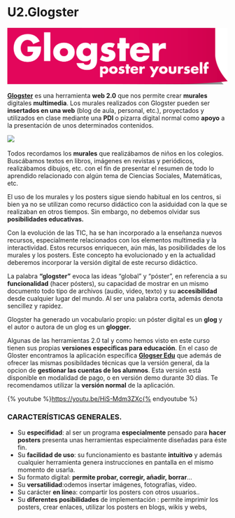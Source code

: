 # U2.Glogster


![Fig 4.7 commons.wikimedia.org Licencia Creative Commons](img/Glogster_Logo.png)


**[Glogster](http://apiedeaula.blogspot.com/2009/08/glogsterando-sin-acentos-ni-n.html)** es una herramienta **web 2.0** que nos permite crear **murales** digitales **multimedia**. Los murales realizados con Glogster pueden ser **insertados en una web** (blog de aula, personal, etc.), proyectados y utilizados en clase mediante una **PDI** o pizarra digital normal como **apoyo** a la presentación de unos determinados contenidos.


![](http://counters.gigya.com/wildfire/IMP/CXNID=2000002.0NXC/bT*xJmx*PTEyNzg1NzU5ODk1NDUmcHQ9MTI3ODU3NTk5NDYxNyZwPTIyMTYzMSZkPSZnPTImbz1lNzg*ZTIzZmZjYWU*ZDAxYTlh/NDViMDdlYjkxMjczOCZvZj*w.gif)


Todos recordamos los **murales** que realizábamos de niños en los colegios. Buscábamos textos en libros, imágenes en revistas y periódicos, realizábamos dibujos, etc. con el fin de presentar el resumen de todo lo aprendido relacionado con algún tema de Ciencias Sociales, Matemáticas, etc.

El uso de los murales y los posters sigue siendo habitual en los centros, si bien ya no se utilizan como recurso didáctico con la asiduidad con la que se realizaban en otros tiempos. Sin embargo, no debemos olvidar sus **posibilidades educativas.**

Con la evolución de las TIC, ha se han incorporado a la enseñanza nuevos recursos, especialmente relacionados con los elementos multimedia y la interactividad. Estos recursos enriquecen, aún más, las posibilidades de los murales y los posters. Este concepto ha evolucionado y en la actualidad deberemos incorporar la versión digital de este recurso didáctico.

La palabra **“glogster”** evoca las ideas “global” y “póster”, en referencia a su **funcionalidad** (hacer pósters), su capacidad de mostrar en un mismo documento todo tipo de archivos (audio, video, texto) y su **accesibilidad** desde cualquier lugar del mundo. Al ser una palabra corta, además denota sencillez y rapidez.

Glogster ha generado un vocabulario propio: un póster digital es un **glog** y el autor o autora de un glog es un **glogger.**

Algunas de las herramientas 2.0 tal y como hemos visto en este curso tienen sus propias **versiones especificas para educación**. En el caso de Gloster encontramos la aplicación específica [**Glogser Edu**](http://edu.glogster.com/) que además de ofrecer las mismas posibildades técnicas que la versión general, da la opcion de **gestionar las cuentas de los alumnos**. Esta versión está disponible en modalidad de pago, o en versión demo durante 30 días. Te recomendamos utilizar la **versión normal** de la aplicación.  

{% youtube %}https://youtu.be/HiS-Mdm3ZXc{% endyoutube %}

### CARACTERÍSTICAS GENERALES.

*   Su **especifidad**: al ser un programa **especialmente** pensado para **hacer posters** presenta unas herramientas especialmente diseñadas para éste fin.
*   Su **facilidad de uso**: su funcionamiento es bastante **intuitivo** y además cualquier herramienta genera instrucciones en pantalla en el mismo momento de usarla.
*   Su formato digital: **permite probar, corregir, añadir, borrar**...
*   Su **versatilidad**:odemos insertar imágenes, fotografías, video.
*   Su carácter **en líne**a: compartir los posters con otros usuarios..
*   Su **diferentes posibilidades** de implementación : permite imprimir los posters, crear enlaces, utilizar los posters en blogs, wikis y webs,

